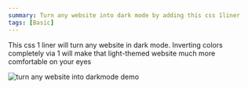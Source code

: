 ```yaml
---
summary: Turn any website into dark mode by adding this css 1liner
tags: [Basic]
---
```


This css 1 liner will turn any website in dark mode. Inverting colors completely via 1 will make that light-themed website much more comfortable on your eyes

![turn any website into darkmode demo](/stores-assets/turn-website-to-darkmode/demo.gif)